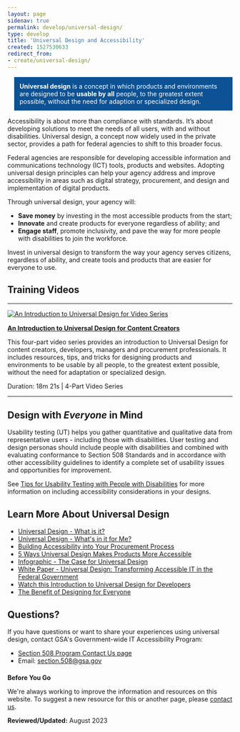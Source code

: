 ```yaml
---
layout: page
sidenav: true
permalink: develop/universal-design/
type: develop
title: 'Universal Design and Accessibility'
created: 1527530633
redirect_from:
- create/universal-design/
---
```


 <div class="desktop:grid-col-4 radius-lg" style="float:right; margin-bottom: 15px; margin-left: 15px; background-color:#0C5294; padding:12px 12px 12px; color:#fff;">
  <strong>Universal design</strong> is a concept in which products and environments are designed to be <strong>usable by all</strong> people, to the greatest extent possible, without the need for adaption or specialized design.
</div>

Accessibility is about more than compliance with standards. It&rsquo;s about developing solutions to meet the needs of all users, with and without disabilities. Universal design, a concept now widely used in the private sector, provides a path for federal agencies to shift to this broader focus.

Federal agencies are responsible for developing accessible information and communications technology (ICT) tools, products and websites. Adopting universal design principles can help your agency address and improve accessibility in areas such as digital strategy, procurement, and design and implementation of digital products.

Through universal design, your agency will:

* **Save money** by investing in the most accessible products from the start;  
* **Innovate** and create products for everyone regardless of ability; and  
* **Engage staff**, promote inclusivity, and pave the way for more people with disabilities to join the workforce.  

Invest in universal design to transform the way your agency serves citizens, regardless of ability, and create tools and products that are easier for everyone to use.

## **Training Videos**

* * *

<div class="grid-row grid-gap">
  <div class="desktop:grid-col-3 display-flex flex-column flex-align-self-center" style="margin-bottom: 15px;">
    <a href="{{site.baseurl}}/create/universal-design-video-series"><img src="https://assets.section508.gov/files/thumbnails/training-video-universal-design-thumb.png" alt="An Introduction to Universal Design for Video Series" /></a>
  </div>
  
  <div class="desktop:grid-col-9">
    <p>
      <a href="{{site.baseurl}}/create/universal-design-video-series"><strong>An Introduction to Universal Design for Content Creators</strong></a>
    </p>
<p>
      This four-part video series provides an introduction to Universal Design for content creators, developers, managers and procurement professionals. It includes resources, tips, and tricks for designing products and environments to be usable by all people, to the greatest extent possible, without the need for adaptation or specialized design.
    </p>
<p>
      Duration: 18m 21s | 4-Part Video Series
    </p>
  </div>
</div>

* * *

## Design with _Everyone_ in Mind
Usability testing (UT) helps you gather quantitative and qualitative data from representative users - including those with disabilities. 
User testing and design personas should include people with disabilities and combined with evaluating conformance to Section 508 Standards and in accordance with other accessibility guidelines to identify a complete set of usability issues and opportunities for improvement. 

See [Tips for Usability Testing with People with Disabilities]({{site.baseurl}}/test/usability-testing-with-people-with-disabilities/) for more information on including accessibility considerations in your designs. 

## Learn More About Universal Design

  * [Universal Design - What is it?][1]
  * [Universal Design - What's in it for Me?][2]
  * [Building Accessibility into Your Procurement Process][3]
  * [5 Ways Universal Design Makes Products More Accessible][4]
  * [Infographic - The Case for Universal Design][5]
  * [White Paper - Universal Design: Transforming Accessible IT in the Federal Government][6]
  * [Watch this Introduction to Universal Design for Developers][7] 
  * [The Benefit of Designing for Everyone][8]

## Questions?

If you have questions or want to share your experiences using universal design, contact GSA's Government-wide IT Accessibility Program:

  * [Section 508 Program Contact Us page][9]
  * Email: <section.508@gsa.gov>

<div class="border-base radius-lg border-1px" style="margin-top: 1.5em;">
  <div class="padding-1">
    <span class="text-large"><strong>Before You Go</strong></span> <br /> 
<p>
      We're always working to improve the information and resources on this website. To suggest a new resource for this or another page, please <a href="mailto:section.508@gsa.gov">contact us</a>.
    </p>
  </div>
</div>

**Reviewed/Updated:** August 2023

 [1]: {{site.baseurl}}/blog/Universal-Design-What-is-it
 [2]: {{site.baseurl}}/blog/universal-design-whats-in-it-for-me
 [3]: {{site.baseurl}}/blog/Building-Accessibility-into-your-Procurement-Process
 [4]: {{site.baseurl}}/blog/5-Ways-Universal-Design-Makes-Products-More-Accessible
 [5]: {{site.baseurl}}/blog/infographic-the-case-for-universal-design
 [6]: https://assets.section508.gov/files/Copy%20of%20Universal_Design_%20White%20Paper_vFinal_0.pdf
 [7]: https://www.youtube.com/watch?v=ryfd3fmZHCY
 [8]: https://g3ict.org/publication/the-benefit-of-designing-for-everyone-a-research-report-on-the-importance-of-inclusive-design
 [9]: {{site.baseurl}}/contact-us